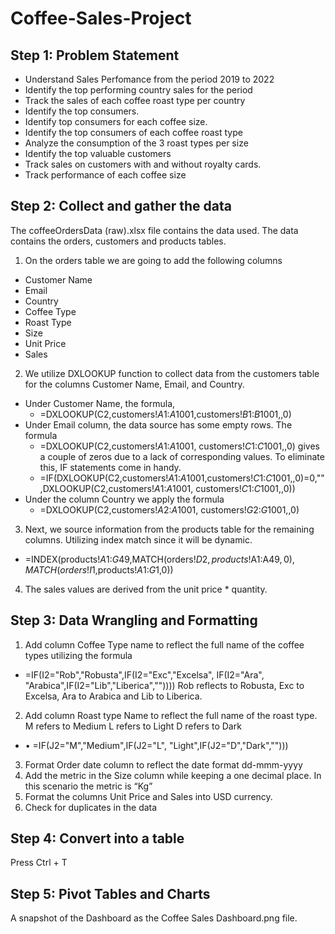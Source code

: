 # Coffee-Sales-Project 
## Step 1: Problem Statement
- Understand Sales Perfomance from the period 2019 to 2022
- Identify the top performing country sales for the period
- Track the sales of each coffee roast type per country
- Identify the top consumers.
- Identify top consumers for each coffee size.
- Identify the top consumers of each coffee roast type
- Analyze the consumption of the 3 roast types per size
- Identify the top valuable customers
- Track sales on customers with and without royalty cards.
- Track performance of each coffee size

## Step 2: Collect and gather the data
The coffeeOrdersData (raw).xlsx file contains the data used. The data contains the orders, customers and products tables.
1. On the orders table we are going to add the following columns
  - Customer Name
  -	Email
  - Country
  - Coffee Type
  - Roast Type
  -	Size
  - Unit Price
  - Sales
2. We utilize DXLOOKUP function to collect data from the customers table for the columns Customer Name, Email, and Country.
  - Under Customer Name, the formula,
    - =DXLOOKUP(C2,customers!$A$1:$A$1001,customers!$B$1:$B$1001,,0)
  - Under Email column, the data source has some empty rows. The formula 
    - =DXLOOKUP(C2,customers!$A$1:$A$1001, customers!$C$1:$C$1001,,0) gives a couple of zeros due to a lack of corresponding values. To eliminate this, IF statements come in handy.
    - =IF(DXLOOKUP(C2,customers!$A$1:$A$1001,customers!$C$1:$C$1001,,0)=0,"",DXLOOKUP(C2,customers!$A$1:$A$1001, customers!$C$1:$C$1001,,0))
  - Under the column Country we apply the formula
    - =DXLOOKUP(C2,customers!$A$2:$A$1001, customers!$G$2:$G$1001,,0)
3. Next, we source information from the products table for the remaining columns. Utilizing index match since it will be dynamic.
  - =INDEX(products!$A$1:$G$49,MATCH(orders!$D2,products!$A$1:$A$49,0),MATCH(orders!I$1,products!$A$1:$G$1,0))
    
4. The sales values are derived from the unit price * quantity.

## Step 3: Data Wrangling and Formatting
1. Add column Coffee Type name to reflect the full name of the coffee types utilizing the formula
  - =IF(I2="Rob","Robusta",IF(I2="Exc","Excelsa", IF(I2="Ara", "Arabica",IF(I2="Lib","Liberica",""))))
Rob reflects to Robusta, Exc to Excelsa, Ara to Arabica and Lib to Liberica.
2. Add column Roast type Name to reflect the full name of the roast type.
M refers to Medium
L refers to Light
D refers to Dark
  - •	=IF(J2="M","Medium",IF(J2="L", "Light",IF(J2="D","Dark","")))
3. Format Order date column to reflect the date format dd-mmm-yyyy
4. Add the metric in the Size column while keeping a one decimal place. In this scenario the metric is “Kg”
5. Format the columns Unit Price and Sales into USD currency.
6. Check for duplicates in the data

## Step 4: Convert into a table
Press Ctrl + T

## Step 5: Pivot Tables and Charts
A snapshot of the Dashboard as the Coffee Sales Dashboard.png file.





